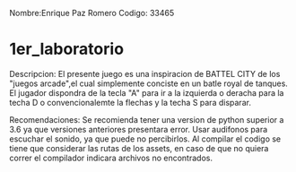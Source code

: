 Nombre:Enrique Paz Romero
Codigo: 33465

# 1er_laboratorio

Descripcion:
El presente juego es una inspiracion de BATTEL CITY de los  "juegos arcade",el cual simplemente conciste en un batle royal de tanques.
El jugador dispondra de la tecla "A" para ir a la izquierda o deracha para la techa D o convencionalemte la flechas y la techa S para disparar.


Recomendaciones:
Se recomienda tener una version de python superior a 3.6 ya que versiones anteriores presentara error.
Usar audifonos para escuchar el sonido, ya que puede no percibirlos.
Al compilar el codigo se tiene que considerar las rutas de los assets, en caso de que no quiera correr el compilador indicara archivos no encontrados. 

